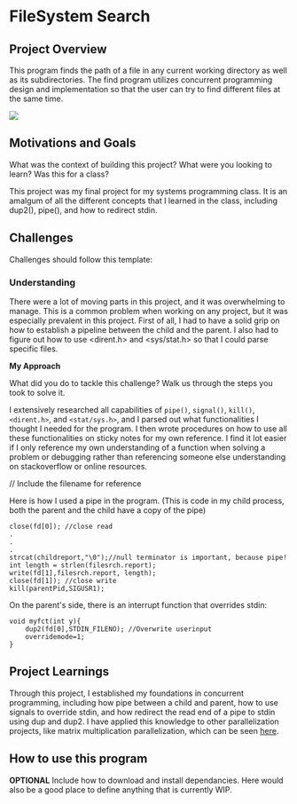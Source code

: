 # FileSystem Search

## Project Overview

This program finds the path of a file in any current working directory as well as its subdirectories. The find program utilizes concurrent programming design and implementation
so that the user can try to find different files at the same time. 

<img src="/image/link/to/file">

## Motivations and Goals
What was the context of building this project? What were you looking to learn? Was this for a class? 

This project was my final project for my systems programming class. It is an amalgum of all the different concepts that I learned in the class, including dup2(), pipe(), and how
to redirect stdin. 


## Challenges

Challenges should follow this template:

### Understanding
There were a lot of moving parts in this project, and it was overwhelming to manage. This is a common problem when working on any project, but it was especially prevalent in
this project. First of all, I had to have a solid grip on how to establish a pipeline between the child and the parent. I also had to figure out how to use <dirent.h> and <sys/stat.h>
so that I could parse specific files.

**My Approach**

What did you do to tackle this challenge? Walk us through the steps you took to solve it. 

I extensively researched all capabilities of `pipe()`, `signal()`, `kill()`, `<dirent.h>`, and `<stat/sys.h>`, and I parsed out what functionalities I thought I needed for the program.
I then wrote procedures on how to use all these functionalities on sticky notes for my own reference. I find it lot easier if I only reference my own understanding of a function when 
solving a problem or debugging rather than referencing someone else understanding on stackoverflow or online resources. 

// Include the filename for reference


Here is how I used a pipe in the program. (This is code in my child process, both the parent and the child have a copy of the pipe)

```
close(fd[0]); //close read
.
.
.
strcat(childreport,"\0");//null terminator is important, because pipe!
int length = strlen(filesrch.report);
write(fd[1],filesrch.report, length);
close(fd[1]); //close write
kill(parentPid,SIGUSR1);

```

On the parent's side, there is an interrupt function that overrides stdin:

```
void myfct(int y){
    dup2(fd[0],STDIN_FILENO); //Overwrite userinput
    overridemode=1;
}
```

## Project Learnings
Through this project, I established my foundations in concurrent programming, including how pipe between a child and parent, how to use signals to override stdin, and how redirect the 
read end of a pipe to stdin using dup and dup2. I have applied this knowledge to other parallelization projects, like matrix multiplication parallelization, which can be seen [here](https://github.com/krishnakalakkad/parallel_matrix_multiplication).


## How to use this program
**OPTIONAL** 
Include how to download and install dependancies. Here would also be a good place to define anything that is currently WIP. 


